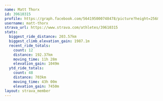 ```yaml
---
name: Matt Thorx
id: 39610315
profile: https://graph.facebook.com/564195000748478/picture?height=256&width=256
username: matt-thorx
strava_url: https://www.strava.com/athletes/39610315
stats:
  biggest_ride_distance: 203.57km
  biggest_climb_elevation_gain: 1987.1m
  recent_ride_totals:
    count: 12
    distance: 192.37km
    moving_time: 11h 28m
    elevation_gain: 1049m
  ytd_ride_totals:
    count: 48
    distance: 703km
    moving_time: 43h 00m
    elevation_gain: 7450m
layout: strava_member
--- 
```

